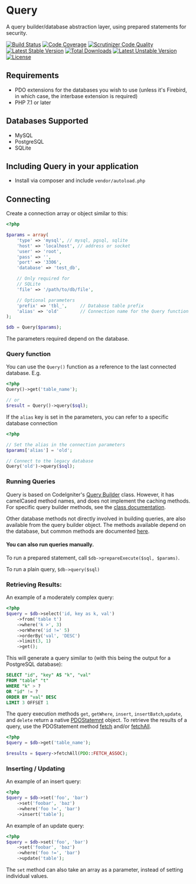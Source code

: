 # Query

A query builder/database abstraction layer, using prepared statements for security.

[![Build Status](https://jenkins.timshomepage.net/buildStatus/icon?job=query)](https://jenkins.timshomepage.net/job/query/)
[![Code Coverage](https://scrutinizer-ci.com/g/aviat4ion/Query/badges/coverage.png?b=develop)](https://scrutinizer-ci.com/g/aviat4ion/Query/?branch=develop)
[![Scrutinizer Code Quality](https://scrutinizer-ci.com/g/aviat4ion/Query/badges/quality-score.png?b=develop)](https://scrutinizer-ci.com/g/aviat4ion/Query/?branch=develop)
[![Latest Stable Version](https://poser.pugx.org/aviat/query/v/stable.png)](https://packagist.org/packages/aviat/query)
[![Total Downloads](https://poser.pugx.org/aviat/query/downloads.png)](https://packagist.org/packages/aviat/query)
[![Latest Unstable Version](https://poser.pugx.org/aviat/query/v/unstable.png)](https://packagist.org/packages/aviat/query)
[![License](https://poser.pugx.org/aviat/query/license.png)](http://www.dbad-license.org/)

## Requirements
* PDO extensions for the databases you wish to use (unless it's Firebird, in which case, the interbase extension is required)
* PHP 7.1 or later
 
## Databases Supported

* MySQL
* PostgreSQL
* SQLite

## Including Query in your application

* Install via composer and include `vendor/autoload.php`

## Connecting

Create a connection array or object similar to this:

```php
<?php

$params = array(
	'type' => 'mysql', // mysql, pgsql, sqlite
	'host' => 'localhost', // address or socket
	'user' => 'root',
	'pass' => '',
	'port' => '3306',
	'database' => 'test_db',

	// Only required for
	// SQLite 
	'file' => '/path/to/db/file',

	// Optional parameters
	'prefix' => 'tbl_', 	// Database table prefix
	'alias' => 'old' 		// Connection name for the Query function
);

$db = Query($params);
```

The parameters required depend on the database.

### Query function

You can use the `Query()` function as a reference to the last connected database. E.g.

```php
<?php
Query()->get('table_name');

// or
$result = Query()->query($sql);
```

If the `alias` key is set in the parameters, you can refer to a specific database connection

```php
<?php

// Set the alias in the connection parameters
$params['alias'] = 'old';

// Connect to the legacy database
Query('old')->query($sql);
```

### Running Queries
Query is based on CodeIgniter's [Query Builder](http://www.codeigniter.com/user_guide/database/query_builder.html) class. 
However, it has camelCased method names, and does not implement the caching methods. 
For specific query builder methods, see the [class documentation](https://gitdev.timshomepage.net/Query/apiDocumentation/classes/Query_QueryBuilder.html#methods).

Other database methods not directly involved in building queries, are also available from the query builder object. 
The methods available depend on the database, but common methods  are documented 
[here](https://gitdev.timshomepage.net/Query/apiDocumentation/classes/Query_Drivers_AbstractDriver.html#methods).

#### You can also run queries manually.

To run a prepared statement, call
`$db->prepareExecute($sql, $params)`.

To run a plain query, `$db->query($sql)`

### Retrieving Results:

An example of a moderately complex query:

```php
<?php
$query = $db->select('id, key as k, val')
	->from('table t')
	->where('k >', 3)
	->orWhere('id !=' 5)
	->orderBy('val', 'DESC')
	->limit(3, 1)
	->get();
```

This will generate a query similar to (with this being the output for a PostgreSQL database):

```sql
SELECT "id", "key" AS "k", "val"
FROM "table" "t"
WHERE "k" > ?
OR "id" != ?
ORDER BY "val" DESC
LIMIT 3 OFFSET 1
```

The query execution methods `get`, `getWhere`, `insert`,
 `insertBatch`,`update`, and `delete` return a native [PDOStatemnt](http://php.net/manual/en/class.pdostatement.php) object.
To retrieve the results of a query, use the PDOStatement method [fetch](http://php.net/manual/en/pdostatement.fetch.php) and/or 
[fetchAll](http://php.net/manual/en/pdostatement.fetchall.php). 

```php
<?php
$query = $db->get('table_name');

$results = $query->fetchAll(PDO::FETCH_ASSOC);
```


### Inserting / Updating

An example of an insert query:
```php
<?php
$query = $db->set('foo', 'bar')
	->set('foobar', 'baz')
	->where('foo !=', 'bar')
	->insert('table');
```

An example of an update query:

```php
<?php
$query = $db->set('foo', 'bar')
	->set('foobar', 'baz')
	->where('foo !=', 'bar')
	->update('table');
```

The `set` method can also take an array as a parameter, instead of setting individual values.

